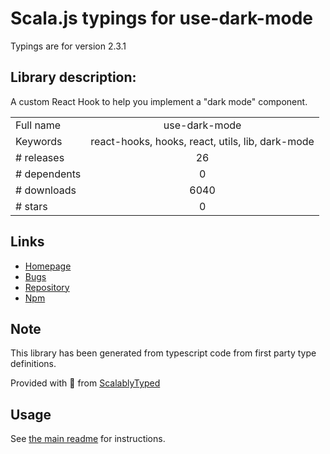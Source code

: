 
# Scala.js typings for use-dark-mode

Typings are for version 2.3.1

## Library description:
A custom React Hook to help you implement a "dark mode" component.

|                    |                 |
| ------------------ | :-------------: |
| Full name          | use-dark-mode |
| Keywords           | react-hooks, hooks, react, utils, lib, dark-mode |
| # releases         | 26 |
| # dependents       | 0 |
| # downloads        | 6040 |
| # stars            | 0 |

## Links
- [Homepage](https://github.com/donavon/use-dark-mode#readme)
- [Bugs](https://github.com/donavon/use-dark-mode/issues)
- [Repository](https://github.com/donavon/use-dark-mode)
- [Npm](https://www.npmjs.com/package/use-dark-mode)
    


## Note
This library has been generated from typescript code from first party type definitions.

Provided with :purple_heart: from [ScalablyTyped](https://github.com/oyvindberg/ScalablyTyped)

## Usage
See [the main readme](../../readme.md) for instructions.


